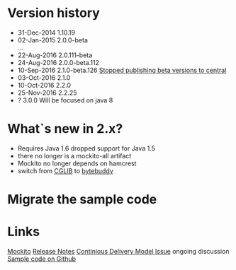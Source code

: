 # Version history
- 31-Dec-2014 1.10.19
- 02-Jan-2015 2.0.0-beta  
  ...
- 22-Aug-2016 2.0.111-beta	
- 24-Aug-2016 2.0.0-beta.112
- 10-Sep-2016 2.1.0-beta.126 [Stopped publishing beta versions to central](https://github.com/mockito/mockito/issues/595)
- 03-Oct-2016 2.1.0	
- 10-Oct-2016 2.2.0	
- 25-Nov-2016 2.2.25
- ? 3.0.0  Will be focused on java 8

# What`s new in 2.x?
- Requires Java 1.6 dropped support for Java 1.5
- there no longer is a mockito-all artifact
- Mockito no longer depends on hamcrest
- switch from [CGLIB](https://github.com/cglib/cglib) to [bytebuddy](https://github.com/raphw/byte-buddy)

# Migrate the sample code


# Links
[Mockito](http://mockito.org)
[Release Notes](https://github.com/mockito/mockito/blob/master/doc/release-notes/official.md)
[Continious Delivery Model Issue](https://github.com/mockito/mockito/issues/618) ongoing discussion
[Sample code on Github](https://github.com/signed/world-of-mocks)